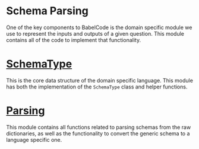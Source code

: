 # Schema Parsing

One of the key components to BabelCode is the domain specific module we use to
represent the inputs and outputs of a given question. This module contains all
of the code to implement that functionality.

# [SchemaType](schema_type.py)

This is the core data structure of the domain specific language. This module has
both the implementation of the `SchemaType` class and helper functions.

# [Parsing](parsing.py)

This module contains all functions related to parsing schemas from the raw
dictionaries, as well as the functionality to convert the generic schema to a
language specific one.


